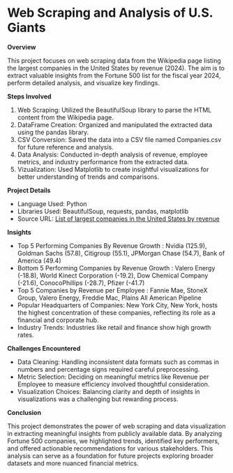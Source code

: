 # Web Scraping and Analysis of U.S. Giants

**Overview**

This project focuses on web scraping data from the Wikipedia page listing the largest companies in the United States by revenue (2024). The aim is to extract valuable insights from the Fortune 500 list for the fiscal year 2024, perform detailed analysis, and visualize key findings.

**Steps Involved**

1. Web Scraping: Utilized the BeautifulSoup library to parse the HTML content from the Wikipedia page.
2. DataFrame Creation: Organized and manipulated the extracted data using the pandas library.
3. CSV Conversion: Saved the data into a CSV file named Companies.csv for future reference and analysis.
4. Data Analysis: Conducted in-depth analysis of revenue, employee metrics, and industry performance from the extracted data.
5. Vizualization: Used Matplotlib to create insightful visualizations for better understanding of trends and comparisons.

**Project Details**

* Language Used: Python
* Libraries Used: BeautifulSoup, requests, pandas, matplotlib
* Source URL: [List of largest companies in the United States by revenue](https://en.wikipedia.org/wiki/List_of_largest_companies_in_the_United_States_by_revenue)

**Insights**

* Top 5 Performing Companies By Revenue Growth : Nvidia (125.9), Goldman Sachs (57.8), Citigroup (55.1), JPMorgan Chase (54.7), Bank of America (49.4)
* Bottom 5 Performing Companies by Revenue Growth : Valero Energy (-18.8), World Kinect Corporation (-19.2), Dow Chemical Company (-21.6), ConocoPhillips (-28.7), Pfizer (-41.7)
* Top 5 Companies by Revenue per Employee : Fannie Mae, StoneX Group, Valero Energy, Freddie Mac, Plains All American Pipeline
* Popular Headquarters of Companies: New York City, New York, hosts the highest concentration of these companies, reflecting its role as a financial and corporate hub.
* Industry Trends: Industries like retail and finance show high growth rates.

**Challenges Encountered**

* Data Cleaning: Handling inconsistent data formats such as commas in numbers and percentage signs required careful preprocessing.
* Metric Selection: Deciding on meaningful metrics like Revenue per Employee to measure efficiency involved thoughtful consideration.
* Visualization Choices: Balancing clarity and depth of insights in visualizations was a challenging but rewarding process.

**Conclusion**

This project demonstrates the power of web scraping and data visualization in extracting meaningful insights from publicly available data. By analyzing Fortune 500 companies, we highlighted trends, identified key performers, and offered actionable recommendations for various stakeholders. This analysis can serve as a foundation for future projects exploring broader datasets and more nuanced financial metrics.
